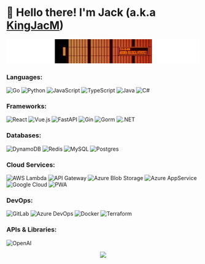 # 👋 Hello there! I'm Jack (a.k.a [KingJacM](https://github.com/KingJacM))
<p align="center">
        <img src="banner1.gif"/>
</p>

### Languages:

![Go](https://img.shields.io/badge/-Go-00ADD8?style=for-the-badge&logo=go&logoColor=white)
![Python](https://img.shields.io/badge/-Python-3776AB?style=for-the-badge&logo=python&logoColor=white)
![JavaScript](https://img.shields.io/badge/-JavaScript-F7DF1E?style=for-the-badge&logo=javascript&logoColor=black)
![TypeScript](https://img.shields.io/badge/-TypeScript-3178C6?style=for-the-badge&logo=typescript&logoColor=white)
![Java](https://img.shields.io/badge/-Java-007396?style=for-the-badge&logo=java&logoColor=white)
![C#](https://img.shields.io/badge/-C%23-239120?style=for-the-badge&logo=c-sharp&logoColor=white)

### Frameworks:
![React](https://img.shields.io/badge/-React-61DAFB?style=for-the-badge&logo=react&logoColor=white)
![Vue.js](https://img.shields.io/badge/-Vue.js-4FC08D?style=for-the-badge&logo=vue.js&logoColor=white)
![FastAPI](https://img.shields.io/badge/-FastAPI-009688?style=for-the-badge&logo=fastapi&logoColor=white)
![Gin](https://img.shields.io/badge/-Gin-00ADD8?style=for-the-badge&logo=go&logoColor=white)
![Gorm](https://img.shields.io/badge/-Gorm-00ADD8?style=for-the-badge&logo=go&logoColor=white)
![.NET](https://img.shields.io/badge/-.NET-512BD4?style=for-the-badge&logo=.net&logoColor=white)

### Databases:

![DynamoDB](https://img.shields.io/badge/-DynamoDB-FF9900?style=for-the-badge&logo=amazon-aws&logoColor=white)
![Redis](https://img.shields.io/badge/-Redis-DC382D?style=for-the-badge&logo=redis&logoColor=white)
![MySQL](https://img.shields.io/badge/-MySQL-4479A1?style=for-the-badge&logo=mysql&logoColor=white)
![Postgres](https://img.shields.io/badge/-Postgres-336791?style=for-the-badge&logo=postgresql&logoColor=white)

### Cloud Services:

![AWS Lambda](https://img.shields.io/badge/-AWS_Lambda-FF9900?style=for-the-badge&logo=amazon-aws&logoColor=white)
![API Gateway](https://img.shields.io/badge/-API_Gateway-FF9900?style=for-the-badge&logo=amazon-aws&logoColor=white)
![Azure Blob Storage](https://img.shields.io/badge/-Azure_Blob_Storage-0089D6?style=for-the-badge&logo=microsoft-azure&logoColor=white)
![Azure AppService](https://img.shields.io/badge/-Azure_AppService-0089D6?style=for-the-badge&logo=azure-devops&logoColor=white)
![Google Cloud](https://img.shields.io/badge/-Google_Cloud-4285F4?style=for-the-badge&logo=google-cloud&logoColor=white)
![PWA](https://img.shields.io/badge/-PWA-5A0FC8?style=for-the-badge&logo=pwa&logoColor=white)

### DevOps:

![GitLab](https://img.shields.io/badge/-GitLab-FCA121?style=for-the-badge&logo=gitlab&logoColor=white)
![Azure DevOps](https://img.shields.io/badge/-Azure_DevOps-0078D7?style=for-the-badge&logo=microsoft-azure&logoColor=white)
![Docker](https://img.shields.io/badge/-Docker-2496ED?style=for-the-badge&logo=docker&logoColor=white)
![Terraform](https://img.shields.io/badge/-Terraform-7B42BC?style=for-the-badge&logo=terraform&logoColor=white)

### APIs & Libraries:
![OpenAI](https://img.shields.io/badge/-OpenAI-00BCD4?style=for-the-badge&logo=openai&logoColor=white)

<!--
## 🛠 Projects
### Miband-7 Fitness App
A Zepp OS interval vibration fitness app for the Miband community.
- Tech Stack: Hardware API
- [View Project](https://www.bandbbs.cn/threads/5882/)

### Task Tracker
A study plan generator with dynamic progress calculation.
- Tech Stack: AWS Serverless, NoSQL
- [View Project](https://cutt.ly/U3EQ2gL)

### PopcornAI
A GPT-powered movie recommendation app.
- Tech Stack: Go, Gin/Gorm, OpenAI API, Azure DevOps, Docker, ACR, AppService
- [View on GitHub](https://github.com/KingJacM/movie-ai)

### Microsoft Student Accelerator
Backend Speech Recognition Web API using .NET 6 and Google Cloud libraries.
- Tech Stack: .NET 6, Google Cloud Speech Library, Google Cloud Storage, Azure, PWA
- [View on GitHub](https://github.com/KingJacM/NZMSA-SpeechAPI)
-->

<p align="center">
        <img src="https://raw.githubusercontent.com/mayhemantt/mayhemantt/Update/svg/Bottom.svg"/>
</p>
